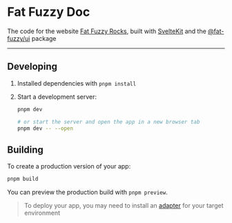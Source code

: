 # Fat Fuzzy Doc

The code for the website [Fat Fuzzy Rocks](https://rocks.pages.dev/), built with [SvelteKit](https://kit.svelte.dev/) and the [@fat-fuzzy/ui](https://github.com/fat-fuzzy/rocks/tree/main/packages/ui) package

---

## Developing

1. Installed dependencies with `pnpm install`

1. Start a development server:

   ```sh
   pnpm dev

   # or start the server and open the app in a new browser tab
   pnpm dev -- --open
   ```

## Building

To create a production version of your app:

```bash
pnpm build
```

You can preview the production build with `pnpm preview`.

> To deploy your app, you may need to install an [adapter](https://kit.svelte.dev/docs/adapters) for your target environment
